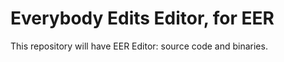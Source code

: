 # Everybody Edits Editor, for EER
This repository will have EER Editor: source code and binaries.  
